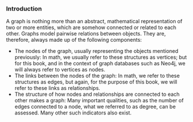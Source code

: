 ### Introduction

A graph is nothing more than an abstract, mathematical representation of two or more entities, which are somehow connected or related to each other. Graphs model pairwise relations between objects. They are, therefore, always made up of the following components:

* The nodes of the graph, usually representing the objects mentioned previously: In math, we usually refer to these structures as vertices; but for this book, and in the context of graph databases such as Neo4j, we will always refer to vertices as nodes.  
* The links between the nodes of the graph: In math, we refer to these structures as edges, but again, for the purpose of this book, we will refer to these links as relationships.  
* The structure of how nodes and relationships are connected to each other makes a graph: Many important qualities, such as the number of edges connected to a node, what we referred to as degree, can be assessed. Many other such indicators also exist.


